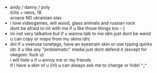 - andy / danny / poly
 <br> it/its + neos, 18
 <br> aroace ND ukrainian slav
- i love videogames, will wood, glass animals and russian rock
<br> dont be afraid to int with me if u like those things too :-]
- im not very talkative but if u wanna talk to me idm just dont be weird
<br> u can copy or inspo from my skins idrc
- dni if u overuse tonetags, have an eyestrain skin or use typing quirks
<br> idc if u like any "problematic" media just dont defend it (except for okegom. fuck u)
<br> i will hide u if u annoy me or my friends
<br> if i have a skin of u (irl) u can always ask me to change or hide! ^_^
